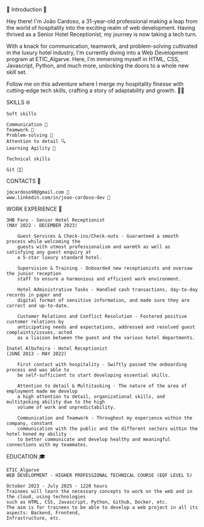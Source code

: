 🌟 Introduction 🌟

Hey there! I'm João Cardoso, a 31-year-old professional making a leap from the world of hospitality into the exciting realm of web development. 
Having thrived as a Senior Hotel Receptionist, my journey is now taking a tech turn.

With a knack for communication, teamwork, and problem-solving cultivated in the luxury hotel industry, I'm currently diving into a Web Development 
program at ETIC_Algarve. Here, I'm immersing myself in HTML, CSS, Javascript, Python, and much more, unlocking the doors to a whole new skill set.

Follow me on this adventure where I merge my hospitality finesse with cutting-edge tech skills, crafting a story of adaptability and growth. 🚀✨

SKILLS 🌐

    Soft skills

	Communication 💬
	Teamwork 👥
	Problem-solving 🤔
	Attention to detail 🔍
	Learning Agility 🔄
	
    Technical skills

	Git 🧑‍💻
	
CONTACTS 📧

	jmcardoso90@gmail.com 📧
	www.linkedin.com/in/joao-cardoso-dev 🔗

WORK EXPERIENCE 💼

	3HB Faro - Senior Hotel Receptionist
	(MAY 2022 - DECEMBER 2023)

		Guest Services & Check-ins/Check-outs - Guaranteed a smooth process while welcoming the
		guests with utmost professionalism and warmth as well as satisfying any guest enquiry at
		a 5-star luxury standard hotel.
		
		Supervision & Training - Onboarded new receptionists and oversaw the junior reception 
		staff to ensure a harmonious and efficient work environment.
		
		Hotel Administrative Tasks - Handled cash transactions, day-to-day records in paper and
		digital format of sensitive information, and made sure they are correct and up-to-date.
		
		Customer Relations and Conflict Resolution - Fostered positive customer relations by 
		anticipating needs and expectations, addressed and resolved guest complaints/issues, acted
		as a liaison between the guest and the various hotel departments.

	Inatel Albufeira - Hotel Receptionist
	(JUNE 2013 - MAY 2022)

		First contact with hospitality - Swiftly passed the onboarding process and was able to 
		be self-sufficient to start developing essential skills.
		
		Attention to detail & Multitasking - The nature of the area of employment made me develop 
		a high attention to detail, organizational skills, and multitasking ability due to the high
		volume of work and unpredictability.
		
		Communication and Teamwork - Throughout my experience within the company, constant 
		communication with the public and the different sectors within the hotel honed my ability
		to better communicate and develop healthy and meaningful connections with my teammates.

EDUCATION 🎓

	ETIC_Algarve
	WEB DEVELOPMENT - HIGHER PROFESSIONAL TECHNICAL COURSE (EQF LEVEL 5)
	
	October 2023 - July 2025 - 1220 hours
	Trainees will learn the necessary concepts to work on the web and in the cloud, using technologies 
	such as HTML, CSS, Javascript, Python, Github, Docker, etc.
	The aim is for trainees to be able to develop a web project in all its aspects: Backend, Frontend,
	Infrastructure, etc.






